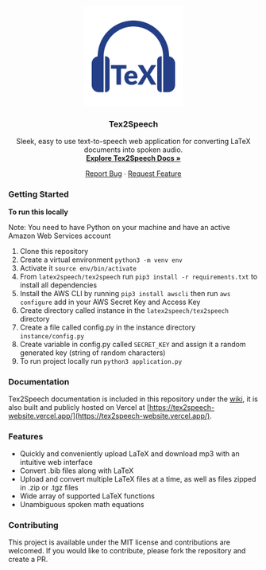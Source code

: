 <div align = "center">
    <a href = "https://tex2speech-website.vercel.app/">
        <img src="/tex2speech/static/Tex2SpeechLogo.png" width="200" height="200" />
    </a>
    <h3><b>Tex2Speech</b></h3>
    <p>Sleek, easy to use text-to-speech web application for converting LaTeX documents into spoken audio.<br><a href = "https://tex2speech-website.vercel.app/docs.html"><b>Explore Tex2Speech Docs »</b></a></p>
    <a href = "https://github.com/hutchresearch/latex2speech/issues/new?template=bug_report.md">Report Bug</a> ∙ <a href = "https://github.com/hutchresearch/latex2speech/issues/new?template=feature_request.md">Request Feature</a>
</div>

### Getting Started

**To run this locally**

Note: You need to have Python on your machine and have an active Amazon Web Services account

1. Clone this repository
2. Create a virtual environment `python3 -m venv env` 
3. Activate it `source env/bin/activate`
4. From `latex2speech/tex2speech` run `pip3 install -r requirements.txt` to install all dependencies
5. Install the AWS CLI by running `pip3 install awscli` then run `aws configure` add in your AWS Secret Key and Access Key
6. Create directory called instance in the `latex2speech/tex2speech` directory
7. Create a file called config.py in the instance directory `instance/config.py`
8. Create variable in config.py called `SECRET_KEY` and assign it a random generated key (string of random characters)
9. To run project locally run `python3 application.py` 

### Documentation

Tex2Speech documentation is included in this repository under the [wiki](https://github.com/hutchresearch/latex2speech/wiki), it is also built and publicly hosted on Vercel at [https://tex2speech-website.vercel.app/](https://tex2speech-website.vercel.app/).


### Features
- Quickly and conveniently upload LaTeX and download mp3 with an intuitive web interface
- Convert .bib files along with LaTeX
- Upload and convert multiple LaTeX files at a time, as well as files zipped in .zip or .tgz files
- Wide array of supported LaTeX functions
- Unambiguous spoken math equations

### Contributing 

This project is available under the MIT license and contributions are welcomed. If you would like to contribute, please fork the repository and create a PR.
